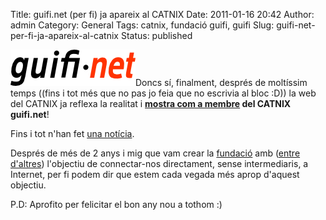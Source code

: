 Title: guifi.net (per fi) ja apareix al CATNIX
Date: 2011-01-16 20:42
Author: admin
Category: General
Tags: catnix, fundació guifi, guifi
Slug: guifi-net-per-fi-ja-apareix-al-catnix
Status: published

[<img src="./wp-content/uploads/2007/10/logo-guifi.png" title="logo guifi" class="alignright size-full wp-image-220" width="200" height="58" />](http://gil.badall.net/wp-content/uploads/2007/10/logo-guifi.png)Doncs sí, finalment, després de moltíssim temps ((fins i tot més que no pas jo feia que no escrivia al bloc :D)) la web del CATNIX ja reflexa la realitat i **[mostra com a membre](http://www.catnix.net/ca/membres/ "Pàgina del CATNIX amb els seus membres") del CATNIX guifi.net**!

Fins i tot n'han fet [una notícia](http://www.catnix.net/ca/noticia/guifinet_se_conecta_al_catnix/26/ "Notícia a la web del CATNIX sobre la incorporació de guifi.net al CATNIX").

Després de més de 2 anys i mig que vam crear la [fundació](http://fundacio.guifi.net "Pàgina web de la fundació guifi.net") amb ([entre d'altres](http://fundacio.guifi.net/fundacio/01_inf/inf.html "Pàgina web amb informació general sobre la fundació guifi.net")) l'objectiu de connectar-nos directament, sense intermediaris, a Internet, per fi podem dir que estem cada vegada més aprop d'aquest objectiu.

P.D: Aprofito per felicitar el bon any nou a tothom :)
